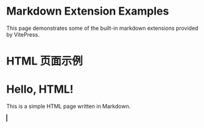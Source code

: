 # Markdown Extension Examples

This page demonstrates some of the built-in markdown extensions provided by VitePress.

# HTML 页面示例

<h1>Hello, HTML!</h1>

<p>This is a simple HTML page written in Markdown.</p>

<canvas id="canvans" width="800" height="400"  style="border:1px solid" ></canvas>

<script setup>
import { NetaGraph } from '../src/core'
import { onMounted } from 'vue'
console.log('onMounted: ', onMounted);
onMounted(() => {

  const graph= new NetaGraph({
    rendererType: 'canvas',
    el: document.getElementById("canvans"),
    backgroundColor: "#fff",
  }); 

  const model = {
    id: 'node1',
    label: 'node1',
    x: 200,
    y: 150,
    style: {
      fill: 'blue',
    },
  };
  graph.addItem('node', model)
  graph.render();
})
</script>
